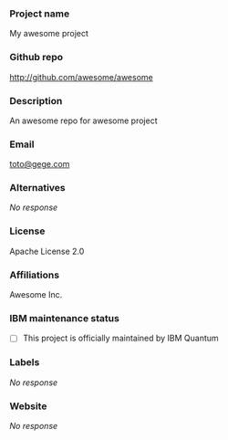 ### Project name

My awesome project

### Github repo

http://github.com/awesome/awesome

### Description

An awesome repo for awesome project

### Email

toto@gege.com

### Alternatives

_No response_

### License

Apache License 2.0

### Affiliations

Awesome Inc.

### IBM maintenance status

- [ ] This project is officially maintained by IBM Quantum

### Labels

_No response_

### Website

_No response_
